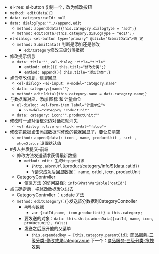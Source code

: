 - el-tree: el-button 复制一个，改为修改按钮
- `method: edit(data){}`
- `data: category:catId: null`
- `data: dialogType:"",//append,edit`
	- `method: append(data){this.category.dialogType = "add";}`
	-  `method: edit(data){this.category.dialogType = "edit";}`
- `el-dialog: <el-button type="primary" @click="SubmitData">确 定`
	- `method: SubmitData()` 判断是添加还是修改
		- `editCategory`修改三级分类数据
- 修改提示信息
	- `data: title:"",`  `<el-dialog :title="title"`
		- `emthod: edit(){ this.title="修改分类";}`
		- `emthod: append(){ this.title="添加分类";}`
- 点击修改信息，信息回显
	- `<el-dialog> <el-input: v-model="category.name"`
	- `data: category:{name:""}`
	- `method: edit(data){this.category.name = data.category.name;}`
- 与数据库对应，添加 图标 和 计量单位
	- `el-dialog: <el-form-item label="计量单位">`
		- `v-model="category.productUnit"`
	- `data: category: icon:"",productUnit:""`
- 修改时一点对话框旁边对话框就消失
	- `<el-dialog :close-on-click-modal="false">`
- 修改完数据点击添加数据时修改的数据回显了，要让它清空
	- `method: append(data): icon , name, productUnit , sort , showStatus` 设置默认值
- #多人并发提交-前端
	- 修改方法发送请求获得最新数据
		- `method: edit: 生成httpget请求`
			- `$http.adornUrl(`/product/category/info/${data.catId}`)`
			- //请求成功后回显数据： name, catId , icon, productUnit
	- CategoryController
		- 信息方法 的访问路径`R info(@PathVariable("catId")`
- 点击确定后，把修改数据发送出去
	- CategoryController ：update 方法
	- `method: editCategory(){}`发送部分数据到CategoryController
		- #解构数据
			- `var {catId,name, icon,productUnit} = this.category;`
		- 要发送的对象：`data: this.$http.adornData({catId, name, icon, productUnit}, false)`
		- 发送之后展开他的父菜单
			- `this.expendedkey = [this.category.parentCid];`
[商品服务-三级分类-修改效果category.vue](课程&笔记/技术栈/尚硅谷/谷粒商城/步骤与问题/recources/商品服务-三级分类-修改效果category.vue.md)
下一个：[商品服务-三级分类-拖拽效果](课程&笔记/技术栈/尚硅谷/谷粒商城/步骤与问题/recources/商品服务-三级分类-拖拽效果.md)